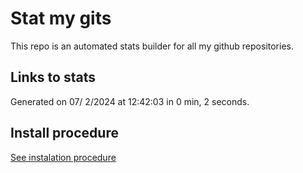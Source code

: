 # Stat my gits

This repo is an automated stats builder for all my github repositories.

## Links to stats


Generated on 07/ 2/2024 at 12:42:03 in 0 min, 2 seconds.

## Install procedure

[See instalation procedure](./src/install.md)
